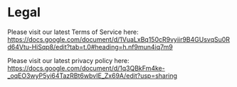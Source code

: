 # Legal

Please visit our latest Terms of Service here: https://docs.google.com/document/d/1VuaLxBq150cR9vyiir9B4GUsvqSu0Rd64Vtu-HiSqp8/edit?tab=t.0#heading=h.nf9mun4iq7m9

Please visit our latest privacy policy here: https://docs.google.com/document/d/1q3QBkFm4ke-_oqEO3wyP5yi64TazRBt6wbvIE_Zx69A/edit?usp=sharing